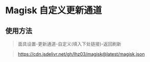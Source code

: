 # Magisk 自定义更新通道

## 使用方法

> 面具设置-更新通道-自定义(填入下处链接)-返回刷新

>https://cdn.jsdelivr.net/gh/lhz03/magisk@latest/magisk.json

